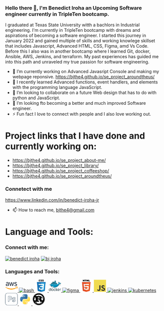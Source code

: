 ### Hello there 👋, I'm Benedict Iroha an Upcoming Software engineer currently in TripleTen bootcamp.


I graduated at Texas State University witth a bachlors in Industrial engineering. I'm currently in TripleTen bootcamp with dreams and aspirations of becoming a software engineer. I started this journey in January 2022 and gained multiple of skills and working knowlege skillset that includes Javascript, Advanced HTML, CSS, Figma, amd Vs Code. Before this I also was in another bootcamp where I learned Git, docker, Ansible, AWS, Jenkins, and terraform. My past experiences has guided me into this path and unraveled my true passion for software engineering. 
                                                                      


- 🔭 I’m currently working on Advanced Javasript Console and making my webpage reponsive. https://bjthe4.github.io/se_project_aroundtheus/
- 🌱 I recently learned Advanced functions, event handlers, and elements with the programming language JavaScript.
- 👯 I’m looking to collaborate on a future Web design that has to do with python and JavaScript.
- 🤔 I’m looking fto becoming a better and much improved Software engineer.
- ⚡ Fun fact I love to connect with people and I also love working out.

# Project links that I have done and currently working on:
- https://bjthe4.github.io/se_project_about-me/
- https://bjthe4.github.io/se_project_library/
- https://bjthe4.github.io/se_project_coffeeshop/
- https://bjthe4.github.io/se_project_aroundtheus/
 
### Connetect with me 
https://www.linkedin.com/in/benedict-iroha-jr

- 📫 How to reach me, bjthe4@gmail.com
  
# Language and Tools:
<h3 align="left">Connect with me:</h3>
<p align="left">
<a href="https://linkedin.com/in/benedict iroha" target="blank"><img align="center" src="https://raw.githubusercontent.com/rahuldkjain/github-profile-readme-generator/master/src/images/icons/Social/linked-in-alt.svg" alt="benedict iroha" height="30" width="40" /></a>
<a href="https://instagram.com/bj iroha" target="blank"><img align="center" src="https://raw.githubusercontent.com/rahuldkjain/github-profile-readme-generator/master/src/images/icons/Social/instagram.svg" alt="bj iroha" height="30" width="40" /></a>
</p>

<h3 align="left">Languages and Tools:</h3>
<p align="left"> <a href="https://aws.amazon.com" target="_blank" rel="noreferrer"> <img src="https://raw.githubusercontent.com/devicons/devicon/master/icons/amazonwebservices/amazonwebservices-original-wordmark.svg" alt="aws" width="40" height="40"/> </a> <a href="https://www.gnu.org/software/bash/" target="_blank" rel="noreferrer"> <img src="https://www.vectorlogo.zone/logos/gnu_bash/gnu_bash-icon.svg" alt="bash" width="40" height="40"/> </a> <a href="https://www.w3schools.com/css/" target="_blank" rel="noreferrer"> <img src="https://raw.githubusercontent.com/devicons/devicon/master/icons/css3/css3-original-wordmark.svg" alt="css3" width="40" height="40"/> </a> <a href="https://www.docker.com/" target="_blank" rel="noreferrer"> <img src="https://raw.githubusercontent.com/devicons/devicon/master/icons/docker/docker-original-wordmark.svg" alt="docker" width="40" height="40"/> </a> <a href="https://www.figma.com/" target="_blank" rel="noreferrer"> <img src="https://www.vectorlogo.zone/logos/figma/figma-icon.svg" alt="figma" width="40" height="40"/> </a> <a href="https://www.w3.org/html/" target="_blank" rel="noreferrer"> <img src="https://raw.githubusercontent.com/devicons/devicon/master/icons/html5/html5-original-wordmark.svg" alt="html5" width="40" height="40"/> </a> <a href="https://developer.mozilla.org/en-US/docs/Web/JavaScript" target="_blank" rel="noreferrer"> <img src="https://raw.githubusercontent.com/devicons/devicon/master/icons/javascript/javascript-original.svg" alt="javascript" width="40" height="40"/> </a> <a href="https://www.jenkins.io" target="_blank" rel="noreferrer"> <img src="https://www.vectorlogo.zone/logos/jenkins/jenkins-icon.svg" alt="jenkins" width="40" height="40"/> </a> <a href="https://kubernetes.io" target="_blank" rel="noreferrer"> <img src="https://www.vectorlogo.zone/logos/kubernetes/kubernetes-icon.svg" alt="kubernetes" width="40" height="40"/> </a> <a href="https://www.photoshop.com/en" target="_blank" rel="noreferrer"> <img src="https://raw.githubusercontent.com/devicons/devicon/master/icons/photoshop/photoshop-line.svg" alt="photoshop" width="40" height="40"/> </a> <a href="https://www.python.org" target="_blank" rel="noreferrer"> <img src="https://raw.githubusercontent.com/devicons/devicon/master/icons/python/python-original.svg" alt="python" width="40" height="40"/> </a> <a href="https://www.rust-lang.org" target="_blank" rel="noreferrer"> <img src="https://raw.githubusercontent.com/devicons/devicon/master/icons/rust/rust-plain.svg" alt="rust" width="40" height="40"/> </a> </p>

